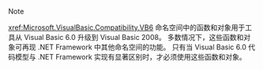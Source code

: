 > [!NOTE]
>  <xref:Microsoft.VisualBasic.Compatibility.VB6> 命名空间中的函数和对象用于工具从 Visual Basic 6.0 升级到 Visual Basic 2008。 多数情况下，这些函数和对象可再现 .NET Framework 中其他命名空间的功能。 只有当 Visual Basic 6.0 代码模型与 .NET Framework 实现有显著区别时，才必须使用这些函数和对象。